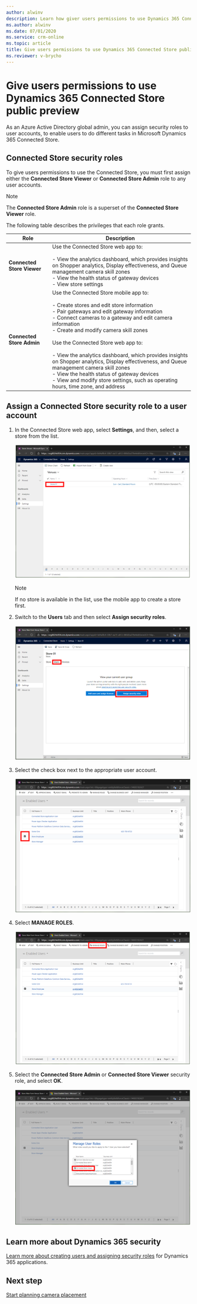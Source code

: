 ```yaml
---
author: alwinv
description: Learn how giver users permissions to use Dynamics 365 Connected Store public preview.
ms.author: alwinv
ms.date: 07/01/2020
ms.service: crm-online
ms.topic: article
title: Give users permissions to use Dynamics 365 Connected Store public preview
ms.reviewer: v-brycho
---
```


# Give users permissions to use Dynamics 365 Connected Store public preview

As an Azure Active Directory global admin, you can assign security roles to user accounts, to enable users to do different tasks in Microsoft Dynamics 365 Connected Store.

## Connected Store security roles

To give users permissions to use the Connected Store, you must first assign either the **Connected Store Viewer** or **Connected Store Admin** role to any user accounts. 

> [!NOTE]
> The **Connected Store Admin** role is a superset of the **Connected Store Viewer** role.

The following table describes the privileges that each role grants.

|Role|	Description|
|--------------------------------|----------------------------------------------------------------------------------------------|
|**Connected Store Viewer**|	Use the Connected Store web app to:<br><br>- View the analytics dashboard, which provides insights on Shopper analytics, Display effectiveness, and Queue management camera skill zones<br>- View the health status of gateway devices <br>- View store settings<br>
|**Connected Store Admin**|	Use the Connected Store mobile app to:<br><br>- Create stores and edit store information<br>- Pair gateways and edit gateway information<br>- Connect cameras to a gateway and edit camera information<br>- Create and modify camera skill zones<br><br>Use the Connected Store web app to:<br><br>- View the analytics dashboard, which provides insights on Shopper analytics, Display effectiveness, and Queue management camera skill zones<br>- View the health status of gateway devices<br>- View and modify store settings, such as operating hours, time zone, and address|

## Assign a Connected Store security role to a user account

1. In the Connected Store web app, select **Settings**, and then, select a store from the list.

     ![Store in list selected](media/select-store-add-users.PNG "Store in list selected")

    > [!NOTE]
    > If no store is available in the list, use the mobile app to create a store first.
    
2. Switch to the **Users** tab and then select **Assign security roles**.

    ![Assign security roles command selected](media/assign-security-roles.PNG "Assign security roles command selected")
    
3. Select the check box next to the appropriate user account.

    ![Check box next to use account highlighted](media/select-user-add-users.PNG "Check box next to use account highlighted")
    
4. Select **MANAGE ROLES**. 

   ![Manage roles command selected](media/manage-roles.PNG "Manage roles command selected")

5. Select the **Connected Store Admin** or **Connected Store Viewer** security role, and select **OK**. 

   ![Two Connected Store security roles highlighted](media/manage-user-roles.PNG "Two Connected Store security roles highlighted")

## Learn more about Dynamics 365 security

[Learn more about creating users and assigning security roles](https://go.microsoft.com/fwlink/?linkid=2128632) for Dynamics 365 applications.

## Next step

[Start planning camera placement](camera-placement-checklist.md)


